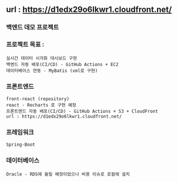 ## url : <a>https://d1edx29o6lkwr1.cloudfront.net/</a>

### 백엔드 데모 프로젝트

### 프로젝트 목표 :
    실시간 데이터 시각화 대시보드 구현
    백엔드 자동 배포(CI/CD) - GitHub Actions + EC2
    데이터베이스 연동 - MyBatis (xml로 구현)    

### 프론트엔드
    front-react (repository)
    react - Recharts 로 구현 예정
    프론트엔드 자동 배포(CI/CD) - GitHub Actions + S3 + CloudFront
    url : https://d1edx29o6lkwr1.cloudfront.net/

### 프레임워크
    Spring-Boot

### 데이터베이스
    Oracle - RDS에 올릴 예정이었으나 비용 이슈로 로컬에 설치
